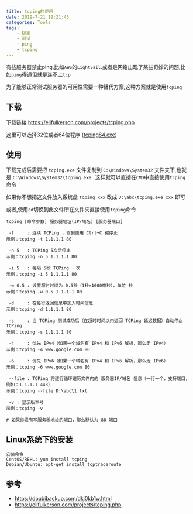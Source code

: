 ```yaml
---
title: tcping的使用
date: 2019-7-21 19:21:45
categories: Tools
tags:
    - 随笔
    - 测试
    - ping
    - tcping
---
```


有些服务器禁止ping,比如``AWS``的``LightSail``.或者是网络出现了某些奇妙的问题,比如``ping``得通但就是连不上``tcp``

为了能够正常测试服务器的可用性需要一种替代方案,这种方案就是使用``tcping``

<!--more-->

## 下载

下载链接 https://elifulkerson.com/projects/tcping.php 

这里可以选择32位或者64位程序 ([tcping64.exe](https://download.elifulkerson.com/files/tcping/0.39/x64/tcping64.exe))

## 使用

下载完成后需要把 ``tcping.exe`` 文件复制到 ``C:\Windows\System32`` 文件夹下,也就是 ``C:\Windows\System32\tcping.exe ``
这样就可以直接在``CMD``中直接使用``tcping``命令

如果你不想把这文件放入系统盘 ``tcping xxx`` 改成 ``D:\abc\tcping.exe xxx`` 即可

或者,使用``cd``切换到此文件所在文件夹直接使用``tcping``命令

```
tcping [命令参数] 服务器地址(IP/域名) [服务器端口]
 
 -t     : 连续 TCPing ，直到使用 Ctrl+C 键停止
示例：tcping -t 1.1.1.1 80
 
 -n 5   : TCPing 5次后停止
示例：tcping -n 5 1.1.1.1 80
 
 -i 5   : 每隔 5秒 TCPing 一次
示例：tcping -i 5 1.1.1.1 80
 
 -w 0.5 : 设置超时时间为 0.5秒（1秒=1000毫秒），单位 秒
示例：tcping -w 0.5 1.1.1.1 80
 
 -d     : 在每行返回信息中加入时间信息
示例：tcping -d 1.1.1.1 80
 
 -s     : 当 TCPing 测试成功后（在超时时间以内返回 TCPing 延迟数据）自动停止 TCPing
示例：tcping -s 1.1.1.1 80
 
 -4     : 优先 IPv4（如果一个域名有 IPv4 和 IPv6 解析，那么走 IPv4）
示例：tcping -4 www.google.com 80
 
 -6     : 优先 IPv6（如果一个域名有 IPv4 和 IPv6 解析，那么走 IPv6）
示例：tcping -6 www.google.com 80
 
 --file : TCPing 将逐行循环遍历文件内的 服务器IP/域名 信息（一行一个，支持端口，例如：1.1.1.1 443）
示例：tcping --file D:\abc\1.txt
 
 -v : 显示版本号
示例：tcping -v
 
# 如果你没有写服务器地址的端口，那么默认为 80 端口

```

## Linux系统下的安装

```
安装命令
CentOS/REHL: yum install tcping
Debian/Ubuntu: apt-get install tcptraceroute
```

## 参考

- https://doubibackup.com/dkj0kb1w.html
- https://elifulkerson.com/projects/tcping.php